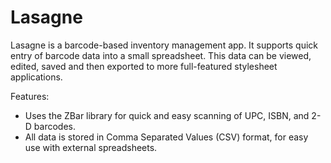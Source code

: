 Lasagne
=======

Lasagne is a barcode-based inventory management app.  It supports quick entry
of barcode data into a small spreadsheet.  This data can be viewed, edited,
saved and then exported to more full-featured stylesheet applications.

Features:

 * Uses the ZBar library for quick and easy scanning of UPC, ISBN, and 2-D
barcodes.
 * All data is stored in Comma Separated Values (CSV) format, for easy use
with external spreadsheets.
